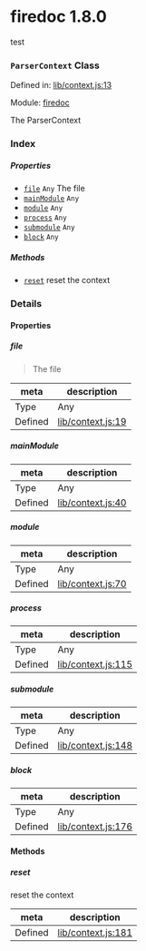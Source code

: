 
# firedoc 1.8.0

test

### `ParserContext` Class


Defined in: [lib/context.js:13](../files/lib/context.js.js)

Module: [firedoc](../modules/firedoc.md)




The ParserContext

### Index

##### Properties

  - [`file`](#property-file) `Any` The file
  - [`mainModule`](#property-mainmodule) `Any` 
  - [`module`](#property-module) `Any` 
  - [`process`](#property-process) `Any` 
  - [`submodule`](#property-submodule) `Any` 
  - [`block`](#property-block) `Any` 



##### Methods

  - [`reset`](#method-reset) reset the context





### Details


#### Properties


##### file

> The file

| meta | description |
|------|-------------|
| Type | Any |
| Defined | [lib/context.js:19](../files/lib_context.js.md#l19) |



##### mainModule

> 

| meta | description |
|------|-------------|
| Type | Any |
| Defined | [lib/context.js:40](../files/lib_context.js.md#l40) |



##### module

> 

| meta | description |
|------|-------------|
| Type | Any |
| Defined | [lib/context.js:70](../files/lib_context.js.md#l70) |



##### process

> 

| meta | description |
|------|-------------|
| Type | Any |
| Defined | [lib/context.js:115](../files/lib_context.js.md#l115) |



##### submodule

> 

| meta | description |
|------|-------------|
| Type | Any |
| Defined | [lib/context.js:148](../files/lib_context.js.md#l148) |



##### block

> 

| meta | description |
|------|-------------|
| Type | Any |
| Defined | [lib/context.js:176](../files/lib_context.js.md#l176) |






<!-- Method Block -->
#### Methods


##### reset

reset the context

| meta | description |
|------|-------------|
| Defined | [lib/context.js:181](../files/lib_context.js.md#l181) |




